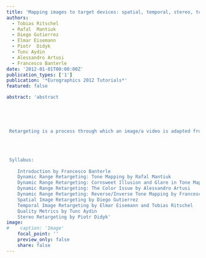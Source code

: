 ```yaml
---
title: 'Mapping images to target devices: spatial, temporal, stereo, tone, and color'
authors:
  - Tobias Ritschel
  - Rafal  Mantiuk
  - Diego Gutierrez
  - Elmar Eisemann
  - Piotr  Didyk
  - Tunc Aydin
  - Alessandro Artusi
  - Francesco Banterle
date: '2012-01-01T00:00:00Z'
publication_types: ['1']
publication: '*Eurographics 2012 Tutorials*'
featured: false

abstract: 'abstract 	 	 	   Retargeting is a process through which an image/a video is adapted from the display device for which it was meant (target display) to another one (retarget display). The retarget display has different features from the target one such as: dynamic range, discretization levels, color gamut, multi-view (3D), refresh rate, spatial resolution... This is a very relevant and hot topic in graphics, given the increasing number of display devices, from large, high-contrast screens to small cell phones with limited dynamic range; a lot of techniques are being published in different venues, and it''s simply very hard to keep up.   For instance, one of the few cases for which retargeting can be potentially straightforward is when adapting images from a larger display (in term of resolution) to a smaller one with the same aspect ratio: a low-pass filter followed by downsampling can then achieve good quality results. However, for most cases retargeting can be an ill-posed problem, such as when displaying Low Dynamic Range (LDR) or 8-bit content on High Dynamic Range (HDR) displays. Such a problem requires the retargeting algorithm to generate new content which is missing in the input image/frame.   In this course, we will present the latest solutions and techniques for retargeting images along various dimensions such as dynamic range, colors, temporal and spatial resolutions, and offer for the first time a much-needed holistic view of the field. Moreover, we are going to show how to measure and analyze the changes applied to an image/video in terms of quality using both (subjective) psychophysical experiments and (objective) computational metrics.    The course should be of interest to anyone involved in graphics in its broader sense, given the almost unavoidable need to retarget results to different devices: from developer that are interested to implement retargeting techniques, to users that just need an overall perspective, for researchers fully engaged in developing multi-dimensional retargeting techniques, for whom this course will serve as a solid background for future algorithms.      Syllabus:  	Introduction by Francesco Banterle 	Dynamic Range Retargeting: Tone Mapping by Rafal Mantiuk 	Dynamic Range Retargeting: Cornsweet Illusion and Glare in Tone Mapping by Tobias Ritschel 	Dynamic Range Retargeting: The Color Issue by Alessandro Artusi 	Dynamic Range Retargeting: Reverse/Inverse Tone Mapping by Francesco Banterle 	Spatial Image Retargeting by Diego Gutierrez 	Temporal Image Retargeting by Elmar Eisemann and Tobias Ritschel 	Quality Metrics by Tunc Aydin 	Stereo Retargeting by Piotr Didyk'
image:
#    caption: 'Image'
    focal_point: ''
    preview_only: false
    share: false
---
```

